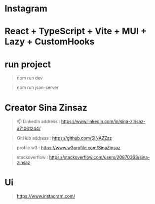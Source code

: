 # Instagram 
# React + TypeScript + Vite + MUI + Lazy + CustomHooks

# run project
>    npm run dev

>    npm run json-server

# Creator Sina Zinsaz

> 📫 LinkedIn address : https://www.linkedin.com/in/sina-zinsaz-a71061244/

> GitHub address : https://github.com/SINAZZzz

> profile w3 : https://www.w3profile.com/SinaZinsaz

> stackoverflow : https://stackoverflow.com/users/20870363/sina-zinsaz

# Ui
> https://www.instagram.com/


